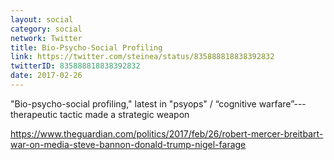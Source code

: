 ```yaml
---
layout: social
category: social
network: Twitter
title: Bio-Psycho-Social Profiling
link: https://twitter.com/steinea/status/835888818838392832
twitterID: 835888818838392832
date: 2017-02-26
---
```


"Bio-psycho-social profiling," latest in "psyops" / “cognitive warfare”---therapeutic tactic made a strategic weapon

<https://www.theguardian.com/politics/2017/feb/26/robert-mercer-breitbart-war-on-media-steve-bannon-donald-trump-nigel-farage>
